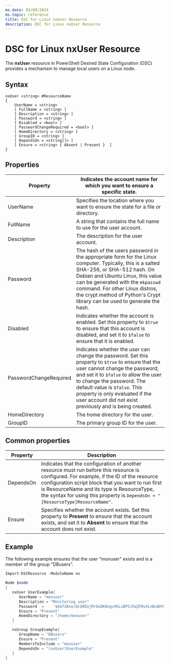 ```yaml
---
ms.date: 03/09/2024
ms.topic: reference
title: DSC for Linux nxUser Resource
description: DSC for Linux nxUser Resource
---
```

# DSC for Linux nxUser Resource

The **nxUser** resource in PowerShell Desired State Configuration (DSC) provides a mechanism to
manage local users on a Linux node.

## Syntax

```Syntax
nxUser <string> #ResourceName
{
    UserName = <string>
    [ FullName = <string> ]
    [ Description = <string> ]
    [ Password = <string> ]
    [ Disabled = <bool> ]
    [ PasswordChangeRequired = <bool> ]
    [ HomeDirectory = <string> ]
    [ GroupID = <string> ]
    [ DependsOn = <string[]> ]
    [ Ensure = <string> { Absent | Present }  ]
}
```

## Properties

|Property |Indicates the account name for which you want to ensure a specific state. |
|---|---|
|UserName |Specifies the location where you want to ensure the state for a file or directory. |
|FullName |A string that contains the full name to use for the user account. |
|Description |The description for the user account. |
|Password |The hash of the users password in the appropriate form for the Linux computer. Typically, this is a salted SHA-256, or SHA-512 hash. On Debian and Ubuntu Linux, this value can be generated with the `mkpasswd` command. For other Linux distros, the crypt method of Python's Crypt library can be used to generate the hash. |
|Disabled |Indicates whether the account is enabled. Set this property to `$true` to ensure that this account is disabled, and set it to `$false` to ensure that it is enabled. |
|PasswordChangeRequired |Indicates whether the user can change the password. Set this property to `$true` to ensure that the user cannot change the password, and set it to `$false` to allow the user to change the password. The default value is `$false`. This property is only evaluated if the user account did not exist previously and is being created. |
|HomeDirectory |The home directory for the user. |
|GroupID |The primary group ID for the user. |

## Common properties

|Property |Description |
|---|---|
|DependsOn |Indicates that the configuration of another resource must run before this resource is configured. For example, if the ID of the resource configuration script block that you want to run first is ResourceName and its type is ResourceType, the syntax for using this property is `DependsOn = "[ResourceType]ResourceName"`. |
|Ensure |Specifies whether the account exists. Set this property to **Present** to ensure that the account exists, and set it to **Absent** to ensure that the account does not exist. |

## Example

The following example ensures that the user "monuser" exists and is a member of the group "DBusers".

```powershell
Import-DSCResource -ModuleName nx

Node $node
{
   nxUser UserExample{
      UserName = "monuser"
      Description = "Monitoring user"
      Password  =    '$6$fZAne/Qc$MZejMrOxDK0ogv9SLiBP5J5qZFBvXLnDu8HY1Oy7ycX.Y3C7mGPUfeQy3A82ev3zIabhDQnj2ayeuGn02CqE/0'
      Ensure = "Present"
      HomeDirectory = "/home/monuser"
   }

   nxGroup GroupExample{
      GroupName = "DBusers"
      Ensure = "Present"
      MembersToInclude = "monuser"
      DependsOn = "[nxUser]UserExample"
   }
}
```

